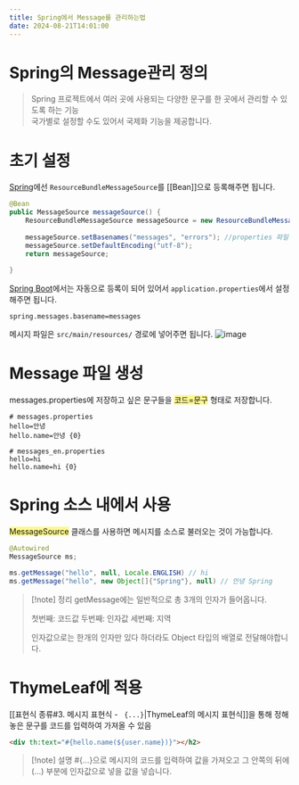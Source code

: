 ```yaml
---
title: Spring에서 Message를 관리하는법
date: 2024-08-21T14:01:00
---
```


# Spring의 Message관리 정의

>Spring 프로젝트에서 여러 곳에 사용되는 다양한 문구를 한 곳에서 관리할 수 있도록 하는 기능<br>국가별로 설정할 수도 있어서 국제화 기능을 제공합니다.

# 초기 설정

<u>Spring</u>에선 `ResourceBundleMessageSource`를 [[Bean]]으로 등록해주면 됩니다.
```java
@Bean
public MessageSource messageSource() {
	ResourceBundleMessageSource messageSource = new ResourceBundleMessageSource();
	
	messageSource.setBasenames("messages", "errors"); //properties 파일명
    messageSource.setDefaultEncoding("utf-8");
    return messageSource;
	
}
```

<u>Spring Boot</u>에서는 자동으로 등록이 되어 있어서 `application.properties`에서 설정해주면 됩니다.
```properties
spring.messages.basename=messages
```

메시지 파일은 `src/main/resources/` 경로에 넣어주면 됩니다.
![image](https://gist.github.com/user-attachments/assets/363b7b47-3532-40cd-a33e-afdde4c60442)


# Message 파일 생성

messages.properties에 저장하고 싶은 문구들을 <span style="background:#fff88f">코드=문구</span> 형태로 저장합니다.
```properties
# messages.properties
hello=안녕
hello.name=안녕 {0}
```
```properties
# messages_en.properties
hello=hi
hello.name=hi {0}
```

# Spring 소스 내에서 사용

<span style="background:#fff88f">MessageSource</span> 클래스를 사용하면 메시지를 소스로 불러오는 것이 가능합니다.
```java
@Autowired
MessageSource ms;

ms.getMessage("hello", null, Locale.ENGLISH) // hi
ms.getMessage("hello", new Object[]{"Spring"}, null) // 안녕 Spring
```
>[!note] 정리
>getMessage에는 일반적으로 총 3개의 인자가 들어옵니다.
>
>첫번째: 코드값
>두번째: 인자값
>세번째: 지역
>
>인자값으로는 한개의 인자만 있다 하더라도 Object 타입의 배열로 전달해야합니다.

# ThymeLeaf에 적용

[[표현식 종류#3. 메시지 표현식 - ` {...}`|ThymeLeaf의 메시지 표현식]]을 통해 정해놓은 문구를 코드를 입력하여 가져올 수 있음
```html
<div th:text="#{hello.name(${user.name})}"></h2>
```
>[!note] 설명
>#{...}으로 메시지의 코드를 입력하여 값을 가져오고 그 안쪽의 뒤에 (...) 부분에 인자값으로 넣을 값을 넣습니다.